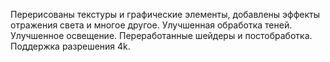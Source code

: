 Перерисованы текстуры и графические элементы, добавлены эффекты отражения света и многое другое.
Улучшенная обработка теней.
Улучшенное освещение.
Переработанные шейдеры и постобработка.
Поддержка разрешения 4k.